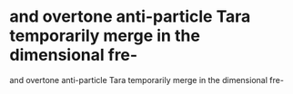 # and overtone anti-particle Tara temporarily merge in the dimensional fre-

and overtone anti-particle Tara temporarily merge in the dimensional fre-